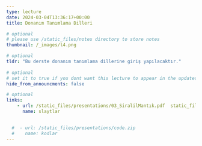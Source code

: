 ```yaml
---
type: lecture
date: 2024-03-04T13:36:17+00:00
title: Donanım Tanımlama Dilleri

# optional
# please use /static_files/notes directory to store notes
thumbnail: /_images/l4.png

# optional
tldr: "Bu derste donanım tanımlama dillerine giriş yapılacaktır."
  
# optional
# set it to true if you dont want this lecture to appear in the updates section
hide_from_announcments: false

# optional
links:
    - url: /static_files/presentations/03_SiralilMantık.pdf  static_files/presentations/04_DonanimTanimlamaDilleri.pdf
      name: slaytlar
      

  #  - url: /static_files/presentations/code.zip
  #    name: kodlar
---
```

<!-- Other additional contents using markdown -->
<!--
**Suggested Readings:**
- [Readings 1](http://example.com)
- [Readings 2](http://example.com)
-->

